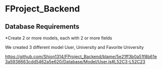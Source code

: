 # FProject_Backend

## Database Requirements
*Create 2 or more models, each with 2 or more fields
>
We created 3 different model User, University and Favorite University
>
https://github.com/Shion1314/FProject_Backend/blame/5e21ff3b0a51f8b61e3a5936663cdd5462a5e620/Database/Model/User.js#L52C3-L52C23
